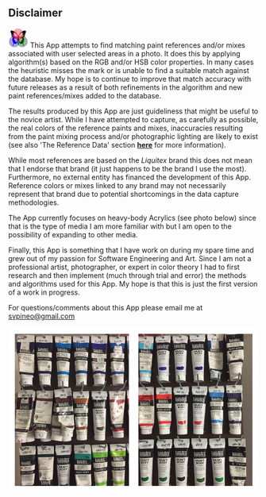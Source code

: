 ## Disclaimer
 
![RGButterfly Logo](images/RGButterfly_Logo.png) This App attempts to find matching paint references and/or mixes associated with user selected areas in a photo. It does this by applying algorithm(s) based on the RGB and/or HSB color properties.  In many cases the heuristic misses the mark or is unable to find a suitable match against the database. My hope is to continue to improve that match accuracy with future releases as a result of both refinements in the algorithm and new paint references/mixes added to the database.

The results produced by this App are just guideliness that might be useful to the novice artist. While I have attempted to capture, as carefully as possible, the real colors of the reference paints and mixes, inaccuracies resulting from the paint mixing process and/or photographic lighting are likely to exist (see also 'The Reference Data' section __[here](About.md)__ for more information).

While most references are based on the _Liquitex_ brand this does not mean that I endorse that brand (it just happens to be the brand I use the most). Furthermore, no external entity has financed the development of this App. Reference colors or mixes linked to any brand may not necessarily represent that brand due to potential shortcomings in the data capture methodologies.

The App currently focuses on heavy-body Acrylics (see photo below) since that is the type of media I am more familiar with but I am open to the possibility of expanding to other media.

Finally, this App is something that I have work on during my spare time and grew out of my passion for Software Engineering and Art. Since I am not a professional artist, photographer, or expert in color theory I had to first research and then implement (much through trial and error) the methods and algorithms used for this App. My hope is that this is just the first version of a work in progress.

For questions/comments about this App please email me at [svpineo@gmail.com](mailto:svpineo@gmail.com)

![Paints](images/Paints.jpg)
